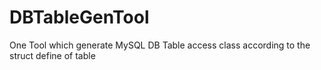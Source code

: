 # DBTableGenTool
One Tool which generate MySQL DB Table access class according to the struct define of table 
